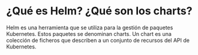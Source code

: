 # ¿Qué es Helm? ¿Qué son los charts?

Helm es una herramienta que se utiliza para la gestión de paquetes Kubernetes. Estos paquetes se denominan charts. Un chart es 
una colección de ficheros que describen a un conjunto de recursos del API de Kubernetes.
